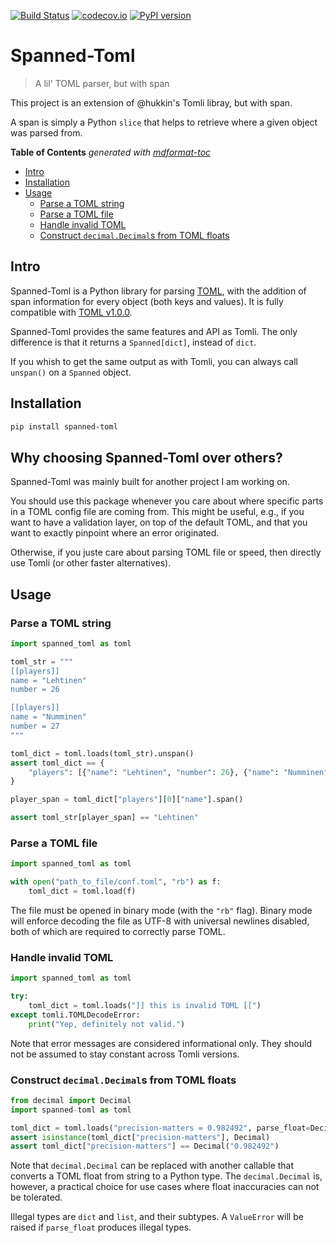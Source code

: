 [![Build Status](https://github.com/jeertmans/spanned-toml/workflows/Tests/badge.svg?branch=master)](https://github.com/jeertmans/spanned-toml/actions?query=workflow%3ATests+branch%3Amaster+event%3Apush)
[![codecov.io](https://codecov.io/gh/jeertmans/spanned-toml/branch/master/graph/badge.svg)](https://codecov.io/gh/jeertmans/spanned-toml)
[![PyPI version](https://img.shields.io/pypi/v/spanned-toml)](https://pypi.org/project/spanned-toml)

# Spanned-Toml

> A lil' TOML parser, but with span

This project is an extension of @hukkin's Tomli libray, but with span.

A span is simply a Python `slice` that helps to retrieve where a given object
was parsed from.

**Table of Contents**  *generated with [mdformat-toc](https://github.com/hukkin/mdformat-toc)*

<!-- mdformat-toc start --slug=github --maxlevel=6 --minlevel=2 -->

- [Intro](#intro)
- [Installation](#installation)
- [Usage](#usage)
  - [Parse a TOML string](#parse-a-toml-string)
  - [Parse a TOML file](#parse-a-toml-file)
  - [Handle invalid TOML](#handle-invalid-toml)
  - [Construct `decimal.Decimal`s from TOML floats](#construct-decimaldecimals-from-toml-floats)

<!-- mdformat-toc end -->

## Intro<a name="intro"></a>

Spanned-Toml is a Python library for parsing [TOML](https://toml.io), with the
addition of span information for every object (both keys and values).
It is fully compatible with [TOML v1.0.0](https://toml.io/en/v1.0.0).

Spanned-Toml provides the same features and API as Tomli. The only difference
is that it returns a `Spanned[dict]`, instead of `dict`.

If you whish to get the same output as with Tomli, you can always call `unspan()`
on a `Spanned` object.

## Installation<a name="installation"></a>

```bash
pip install spanned-toml
```

## Why choosing Spanned-Toml over others?<a name="why-choosing-spanned_toml-over-others"></a>

Spanned-Toml was mainly built for another project I am working on.

You should use this package whenever you care about where specific parts in a
TOML config file are coming from. This might be useful, e.g., if you want to
have a validation layer, on top of the default TOML, and that you want to exactly
pinpoint where an error originated.

Otherwise, if you juste care about parsing TOML file or speed, then directly use
Tomli (or other faster alternatives).

## Usage<a name="usage"></a>

### Parse a TOML string<a name="parse-a-toml-string"></a>

```python
import spanned_toml as toml

toml_str = """
[[players]]
name = "Lehtinen"
number = 26

[[players]]
name = "Numminen"
number = 27
"""

toml_dict = toml.loads(toml_str).unspan()
assert toml_dict == {
    "players": [{"name": "Lehtinen", "number": 26}, {"name": "Numminen", "number": 27}]
}

player_span = toml_dict["players"][0]["name"].span()

assert toml_str[player_span] == "Lehtinen"
```

### Parse a TOML file<a name="parse-a-toml-file"></a>

```python
import spanned_toml as toml

with open("path_to_file/conf.toml", "rb") as f:
    toml_dict = toml.load(f)
```

The file must be opened in binary mode (with the `"rb"` flag).
Binary mode will enforce decoding the file as UTF-8 with universal newlines disabled,
both of which are required to correctly parse TOML.

### Handle invalid TOML<a name="handle-invalid-toml"></a>

```python
import spanned_toml as toml

try:
    toml_dict = toml.loads("]] this is invalid TOML [[")
except tomli.TOMLDecodeError:
    print("Yep, definitely not valid.")
```

Note that error messages are considered informational only.
They should not be assumed to stay constant across Tomli versions.

### Construct `decimal.Decimal`s from TOML floats<a name="construct-decimaldecimals-from-toml-floats"></a>

```python
from decimal import Decimal
import spanned-toml as toml

toml_dict = toml.loads("precision-matters = 0.982492", parse_float=Decimal).unspan()
assert isinstance(toml_dict["precision-matters"], Decimal)
assert toml_dict["precision-matters"] == Decimal("0.982492")
```

Note that `decimal.Decimal` can be replaced with another callable that converts a TOML float from string to a Python type.
The `decimal.Decimal` is, however, a practical choice for use cases where float inaccuracies can not be tolerated.

Illegal types are `dict` and `list`, and their subtypes.
A `ValueError` will be raised if `parse_float` produces illegal types.
